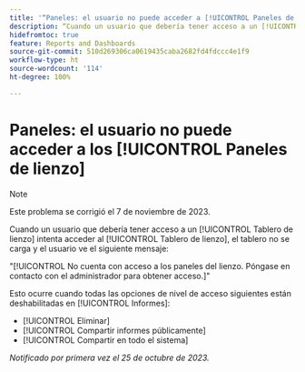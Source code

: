 ```yaml
---
title: '“Paneles: el usuario no puede acceder a [!UICONTROL Paneles de lienzo]”'
description: “Cuando un usuario que debería tener acceso a un [!UICONTROL Tablero de lienzo] intenta acceder al [!UICONTROL Tablero de lienzo], el tablero no se carga y el usuario ve un mensaje”.
hidefromtoc: true
feature: Reports and Dashboards
source-git-commit: 510d269306ca0619435caba2682fd4fdccc4e1f9
workflow-type: ht
source-wordcount: '114'
ht-degree: 100%

---
```



# Paneles: el usuario no puede acceder a los [!UICONTROL Paneles de lienzo]

>[!NOTE]
>
>Este problema se corrigió el 7 de noviembre de 2023.

Cuando un usuario que debería tener acceso a un [!UICONTROL Tablero de lienzo] intenta acceder al [!UICONTROL Tablero de lienzo], el tablero no se carga y el usuario ve el siguiente mensaje:

&quot;[!UICONTROL No cuenta con acceso a los paneles del lienzo. Póngase en contacto con el administrador para obtener acceso.]&quot;

Esto ocurre cuando todas las opciones de nivel de acceso siguientes están deshabilitadas en [!UICONTROL Informes]:

* [!UICONTROL Eliminar]
* [!UICONTROL Compartir informes públicamente]
* [!UICONTROL Compartir en todo el sistema]

_Notificado por primera vez el 25 de octubre de 2023._

